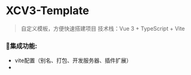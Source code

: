 # XCV3-Template
> 自定义模板，方便快速搭建项目
> 技术栈：Vue 3 + TypeScript + Vite

### 👻集成功能:
* vite配置（别名、打包、开发服务器、插件扩展）
* 